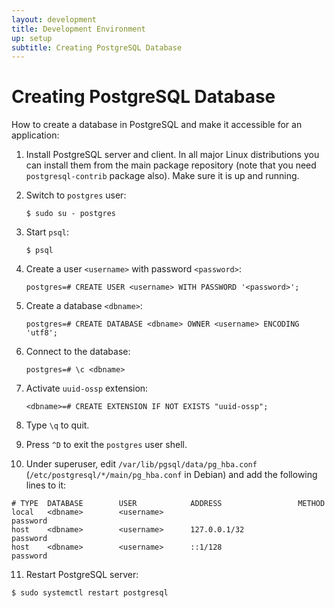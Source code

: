 ```yaml
---
layout: development
title: Development Environment
up: setup
subtitle: Creating PostgreSQL Database
---
```


# Creating PostgreSQL Database

How to create a database in PostgreSQL and make it accessible for an
application:

1. Install PostgreSQL server and client. In all major Linux
   distributions you can install them from the main package repository
   (note that you need `postgresql-contrib` package also). Make sure it
   is up and running.
2. Switch to `postgres` user:

   ```
   $ sudo su - postgres
   ```
3. Start `psql`:

   ```
   $ psql
   ```

4. Create a user `<username>` with password `<password>`:

   ```
   postgres=# CREATE USER <username> WITH PASSWORD '<password>';
   ```

5. Create a database `<dbname>`:

   ```
   postgres=# CREATE DATABASE <dbname> OWNER <username> ENCODING 'utf8';
   ```

6. Connect to the database:

   ```
   postgres=# \c <dbname>
   ```

7. Activate `uuid-ossp` extension:

   ```
   <dbname>=# CREATE EXTENSION IF NOT EXISTS "uuid-ossp";
   ```

8. Type `\q` to quit.
9. Press `^D` to exit the `postgres` user shell.
10. Under superuser, edit `/var/lib/pgsql/data/pg_hba.conf`
    (`/etc/postgresql/*/main/pg_hba.conf` in Debian) and add the
    following lines to it:

   ```
   # TYPE  DATABASE        USER            ADDRESS                 METHOD
   local   <dbname>        <username>                              password
   host    <dbname>        <username>      127.0.0.1/32            password
   host    <dbname>        <username>      ::1/128                 password
   ```

11. Restart PostgreSQL server:
   ```
   $ sudo systemctl restart postgresql
   ```

